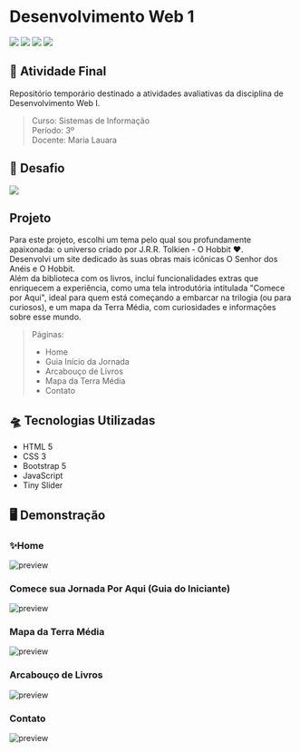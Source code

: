 # Desenvolvimento Web 1
![](https://img.shields.io/badge/javascript-e09f00?style=for-the-badge&logo=html5&logoColor=white)
![](https://img.shields.io/badge/html-ea6a14?style=for-the-badge&logo=html5&logoColor=white)
![](https://img.shields.io/badge/Visual_Studio_Code-0078D4?style=for-the-badge&logo=visual%20studio%20code&logoColor=white)
![](https://img.shields.io/badge/Markdown-000000?style=for-the-badge&logo=markdown&logoColor=white)
<br>

## 🚀 Atividade Final
Repositório temporário destinado a atividades avaliativas da disciplina de Desenvolvimento Web I.

> Curso: Sistemas de Informação <br>
> Período: 3º <Br>
> Docente: Maria Lauara

## 📎 Desafio
<img src="./app/assets/images/project_preview/Captura de tela 2025-06-15 151447.png">

## Projeto
Para este projeto, escolhi um tema pelo qual sou profundamente apaixonada: o universo criado por J.R.R. Tolkien - O Hobbit ❤️.
<br>
Desenvolvi um site dedicado às suas obras mais icônicas O Senhor dos Anéis e O Hobbit.
<br>
Além da biblioteca com os livros, incluí funcionalidades extras que enriquecem a experiência, como uma tela introdutória intitulada "Comece por Aqui", ideal para quem está começando a embarcar na trilogia (ou para curiosos), e um mapa da Terra Média, com curiosidades e informações sobre esse mundo.

> Páginas:
> - Home
> - Guia Início da Jornada
> - Arcabouço de Livros
> - Mapa da Terra Média
> - Contato


## 🛸 Tecnologias Utilizadas

- HTML 5
- CSS 3
- Bootstrap 5
- JavaScript
- Tiny Slider

## 🖥️ Demonstração

### ✨Home

<img src="./app/assets/images/project_preview/home.png" alt="preview">

### Comece sua Jornada Por Aqui (Guia do Iniciante)

<img src="./app/assets/images/project_preview/start.png" alt="preview">

### Mapa da Terra Média

<img src="./app/assets/images/project_preview/map.png" alt="preview">

### Arcabouço de Livros

<img src="./app/assets/images/project_preview/books.png" alt="preview">

### Contato

<img src="./app/assets/images/project_preview/contact.png" alt="preview">


